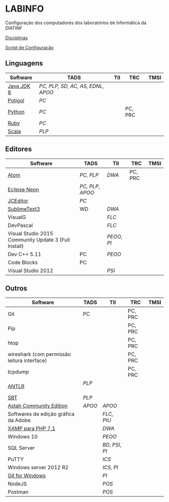 # LABINFO
Configuração dos computadores dos laboratórios de Informática da DIATINF

[Disciplinas](/disciplinas.md)

[Script de Configuração](/software/labinfo.sh)

## Linguagens

Software                                      | TADS      | TII | TRC | TMSI
---                                           | ---       | --- | --- | ---
[Java JDK 8](/software/Java8.md)              | *PC, PLP, SD, AC, AS, EDNL, APOO* |     |     |
[Potigol](https://github.com/potigol/potigol) |  *PC*     |     |     |
[Python](/software/Python.md)                 |  *PC*     |     |  PC, PRC |
[Ruby](/software/Ruby.md)                     |  *PC*     |     |     |
[Scala](https://www.scala-lang.org/download/install.html) |  *PLP*    |     |     |

## Editores

Software                                      | TADS      | TII | TRC | TMSI
---                                           | ---       | --- | --- | ---
[Atom](/software/Atom.md)                     | _PC, PLP_ | _DWA_ | PC, PRC |     
[Eclipse Neon](http://ubuntuhandbook.org/index.php/2016/01/how-to-install-the-latest-eclipse-in-ubuntu-16-04-15-10/) | _PC, PLP, APOO_ | | |
[JCEditor](https://github.com/cristian-henrique/JCEditor) | *PC* |    | | 
[SublimeText3](/software/SublimeText3.md)     | WD        | _DWA_ |    |    |
VisualG                                       |           | _FLC_ |    |    |
DevPascal                                     |           | _FLC_ |    |    |
Visual Studio 2015 Community Update 3 (Full Install)   |    | _PEOO_, _PI_ |    |    |
Dev C++ 5.11                                  | PC        | _PEOO_ |    |    |
Code Blocks                                   | PC        |        |    |    |
Visual Studio 2012                            |           | _PSI_  |    |    |

## Outros

Software                                      | TADS      | TII | TRC      | TMSI
---                                           | ---       | --- | ---      | ---
Git                                           | PC        |     |  PC, PRC |
Pip                                           |           |     |  PC, PRC |
htop                                          |           |     |  PC, PRC |
wireshark (com permissão leitura interface)   |           |     |  PC, PRC |
tcpdump                                       |           |     |  PC, PRC |
[ANTLR](/software/Antlr.md)                   | *PLP*     |     |     |
[SBT](/software/sbt.md)                       | *PLP*     |     |     |
[Astah Community Edition](http://astah.net/com-announcement) | *APOO*  | *APOO*  |     |
Softwares de edição gráfica da Adobe          |           | _FLC_, _PIU_ |    |    |
[XAMP para PHP 7.1](https://www.apachefriends.org/download.html)    |    | _DWA_ |    |    |
Windows 10                                    |           | _PEOO_ |    |    |
SQL Server                                    |           | _BD_, _PSI_, _PI_ |    |    |
PuTTY                                         |           | _ICS_  |    |    |
Windows server 2012 R2                        |           | _ICS_, _PI_ |    |    |
[Git for Windows](https://git-scm.com/downloads)   |       | _PI_   |    |    |
NodeJS                                        |           | _POS_ |    |    |
Postman                                       |           | _POS_ |    |    |

